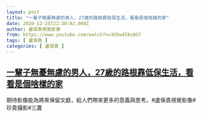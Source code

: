 ```yaml
---
layout: post
title: "一輩子無憂無慮的男人，27歲的路根靠低保生活，看看是個啥樣的家"
date: 2020-12-25T22:30:02.000Z
author: 盧保貴視覺影像
from: https://www.youtube.com/watch?v=3O5w4TAs8GY
tags: [ 盧保貴 ]
categories: [ 盧保貴 ]
---
```

<!--1608935402000-->
[一輩子無憂無慮的男人，27歲的路根靠低保生活，看看是個啥樣的家](https://www.youtube.com/watch?v=3O5w4TAs8GY)
------

<div>
期待影像能為將來保留文獻，給人們帶來更多的意義與思考。#盧保貴視覺影像#珍貴攝影#三農
</div>
